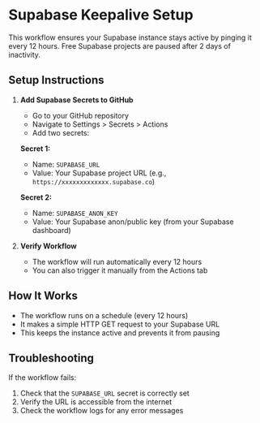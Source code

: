 # Supabase Keepalive Setup

This workflow ensures your Supabase instance stays active by pinging it every 12 hours. Free Supabase projects are paused after 2 days of inactivity.

## Setup Instructions

1. **Add Supabase Secrets to GitHub**
   - Go to your GitHub repository
   - Navigate to Settings > Secrets > Actions
   - Add two secrets:
   
   **Secret 1:**
   - Name: `SUPABASE_URL`
   - Value: Your Supabase project URL (e.g., `https://xxxxxxxxxxxxx.supabase.co`)
   
   **Secret 2:**
   - Name: `SUPABASE_ANON_KEY`
   - Value: Your Supabase anon/public key (from your Supabase dashboard)

2. **Verify Workflow**
   - The workflow will run automatically every 12 hours
   - You can also trigger it manually from the Actions tab

## How It Works

- The workflow runs on a schedule (every 12 hours)
- It makes a simple HTTP GET request to your Supabase URL
- This keeps the instance active and prevents it from pausing

## Troubleshooting

If the workflow fails:
1. Check that the `SUPABASE_URL` secret is correctly set
2. Verify the URL is accessible from the internet
3. Check the workflow logs for any error messages

